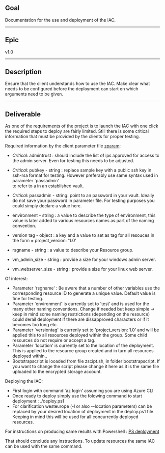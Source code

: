 ## Goal
Documentation for the use and deployment of the IAC.

---
## Epic
v1.0

---
## Description
Ensure that the client understands how to use the IAC. Make clear what needs to be configured before the deployment can start en which arguments need to be given.


---
## Deliverable

As one of the requirements of the project is to launch the IAC with one click the required steps to deploy are fairly limited. Still there is some critical information
that must be provided by the clients for proper testing.

Required information by the client parameter file [zparam](../../zparam.json):
-   *Critical*: admintrust : should include the list of ips approved for access to the admin server. Even for testing this needs to be adjusted.
-   *Critical*: pubkey - string : replace sample key with a public ssh key in ssh-rsa format for testing. However preferably use same syntax used in parameter 'passadmin'  
    to refer to a  in an established vault.
-   *Critical*: passadmin - string: point to an password in your vault. Ideally do not save your password in parameter file. For testing purposes you could simply declare a value here.  


-   environment - string : a value to describe the type of environment, this value is later added to various resources names as part of the naming convention.
-   version tag - object : a key and a value to set as tag for all resouces in the form = project_version: '1.0'
-   rsgname - string : a value to describe your Resource group.
-   vm_admin_size - string : provide a size for your windows admin server.
-   vm_webserver_size - string : provide a size for your linux web server.



Of interest:  
-   Parameter 'rsgname' : Be aware that a number of other variables use the corresponding resource ID to generate a unique value. Default value is fine for testing.
-   Parameter 'environment' is currently set to 'test' and is used for the many other naming conventions. Change if needed but keep simple -> keep in 
    mind some naming restrictions (depending on the resource) could derail deployment if there are dissapproved characters or if it becomes too long etc.
-   Parameter 'versiontag' is currenly set to 'project_version: 1.0' and will be applied this to all resources deployed within the group. Some child   
    resources do not require or accept a tag.
-   Parameter 'location' is currently set to the location of the deployment. This is applied to the resource group created and in turn all resources deployed within..
-   Bootstrapscript is looaded from file zscipt.sh, in folder bootstrapscript. If you want to change the script please change it here as it is the same file
    uploaded to the encrypted storage account.  

Deploying the IAC:
-   First login with command 'az login' assuming you are using Azure CLI.
-   Once ready to deploy simply use the folowing command to start deployment : ./deploy.ps1
-   For clarification westeurope (-l or also --location parameters) can be replaced by your desired location of deployment in the deploy.ps1 file. 
    Keeping in mind this will be used for all concurrently deployed resources.

For instructions on producing same results with Powershell : [PS deployment](https://docs.microsoft.com/en-us/azure/azure-resource-manager/bicep/deploy-powershell)

That should conclude any instructions. To update resources the same IAC can be used with the same command.